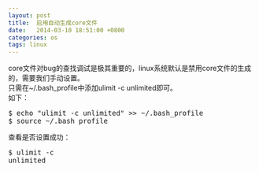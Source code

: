 ```yaml
---
layout: post
title:  启用自动生成core文件
date:   2014-03-10 18:51:00 +0800
categories: os
tags: linux
---
```

core文件对bug的查找调试是极其重要的，linux系统默认是禁用core文件的生成的，需要我们手动设置。  
只需在~/.bash_profile中添加ulimit -c unlimited即可。  
如下：  
<pre>
$ echo "ulimit -c unlimited" >> ~/.bash_profile
$ source ~/.bash_profile
</pre>

查看是否设置成功：
<pre>
$ ulimit -c
unlimited
</pre>
